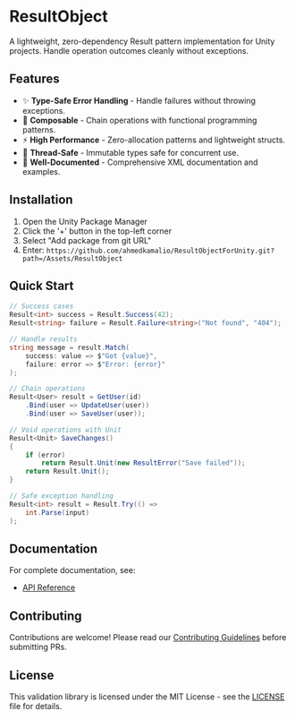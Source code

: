 # ResultObject

A lightweight, zero-dependency Result pattern implementation for Unity projects. Handle operation outcomes cleanly
without exceptions.

## Features

- ✨ **Type-Safe Error Handling** - Handle failures without throwing exceptions.
- 🧩 **Composable** - Chain operations with functional programming patterns.
- ⚡ **High Performance** - Zero-allocation patterns and lightweight structs.
- 🧵 **Thread-Safe** - Immutable types safe for concurrent use.
- 📘 **Well-Documented** - Comprehensive XML documentation and examples.

## Installation

1. Open the Unity Package Manager
2. Click the '+' button in the top-left corner
3. Select "Add package from git URL"
4. Enter: `https://github.com/ahmedkamalio/ResultObjectForUnity.git?path=/Assets/ResultObject`

## Quick Start

```csharp
// Success cases
Result<int> success = Result.Success(42);
Result<string> failure = Result.Failure<string>("Not found", "404");

// Handle results
string message = result.Match(
    success: value => $"Got {value}",
    failure: error => $"Error: {error}"
);

// Chain operations
Result<User> result = GetUser(id)
    .Bind(user => UpdateUser(user))
    .Bind(user => SaveUser(user));

// Void operations with Unit
Result<Unit> SaveChanges() 
{
    if (error)
        return Result.Unit(new ResultError("Save failed"));
    return Result.Unit();
}

// Safe exception handling
Result<int> result = Result.Try(() => 
    int.Parse(input)
);
```

## Documentation

For complete documentation, see:

- [API Reference](https://github.com/ahmedkamalio/ResultObjectForUnity/blob/main/Assets/ResultObject/Documentation~/ResultObject.md)

## Contributing

Contributions are welcome! Please read
our [Contributing Guidelines](https://github.com/ahmedkamalio/ResultObjectForUnity/blob/main/CONTRIBUTING.md)
before submitting PRs.

## License

This validation library is licensed under the MIT License - see
the [LICENSE](https://github.com/ahmedkamalio/ResultObjectForUnity/blob/main/Assets/ResultObject/LICENSE)
file for details.

